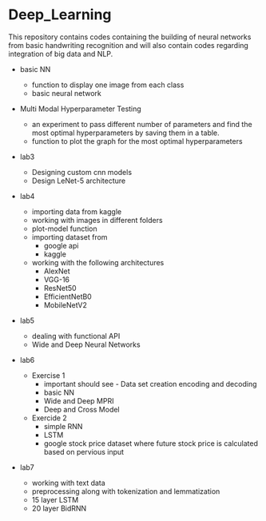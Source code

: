 # Deep_Learning
This repository contains codes containing the building of neural networks from basic handwriting recognition and will also contain codes regarding integration of big data and NLP.

- basic NN
  - function to display one image from each class
  - basic neural network
  
- Multi Modal Hyperparameter Testing
  - an experiment to pass different number of parameters and find the most optimal hyperparameters by saving them in a table.
  - function to plot the graph for the most optimal hyperparameters
  
- lab3
  - Designing custom cnn models
  - Design LeNet-5 architecture
  
- lab4
  - importing data from kaggle 
  - working with images in different folders
  - plot-model function
  - importing dataset from 
    - google api
    - kaggle
  - working with the following architectures
    - AlexNet
    - VGG-16
    - ResNet50
    - EfficientNetB0
    - MobileNetV2
    
- lab5
  - dealing with functional API
  - Wide and Deep Neural Networks

- lab6
  - Exercise 1
    - important should see - Data set creation encoding and decoding 
    - basic NN
    - Wide and Deep MPRI
    - Deep and Cross Model
  - Exercide 2
    - simple RNN
    - LSTM 
    - google stock price dataset where future stock price is calculated based on pervious input
- lab7
  - working with text data
  - preprocessing along with tokenization and lemmatization
  - 15 layer LSTM
  - 20 layer BidRNN
  
